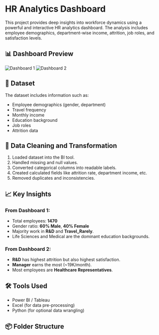 # HR Analytics Dashboard

This project provides deep insights into workforce dynamics using a powerful and interactive HR analytics dashboard. The analysis includes employee demographics, department-wise income, attrition, job roles, and satisfaction levels.

## 📊 Dashboard Preview

![Dashboard 1](./images/dashboard1.png)
![Dashboard 2](./images/dashboard2.png)

## 📁 Dataset

The dataset includes information such as:
- Employee demographics (gender, department)
- Travel frequency
- Monthly income
- Education background
- Job roles
- Attrition data

## 🧹 Data Cleaning and Transformation

1. Loaded dataset into the BI tool.
2. Handled missing and null values.
3. Converted categorical columns into readable labels.
4. Created calculated fields like attrition rate, department income, etc.
5. Removed duplicates and inconsistencies.

## 📈 Key Insights

### From Dashboard 1:
- Total employees: **1470**
- Gender ratio: **60% Male**, **40% Female**
- Majority work in **R&D** and **Travel_Rarely**.
- Life Sciences and Medical are the dominant education backgrounds.

### From Dashboard 2:
- **R&D** has highest attrition but also highest satisfaction.
- **Manager** earns the most (~19K/month).
- Most employees are **Healthcare Representatives**.

## 🛠️ Tools Used

- Power BI / Tableau
- Excel (for data pre-processing)
- Python (for optional data wrangling)

## 📦 Folder Structure

